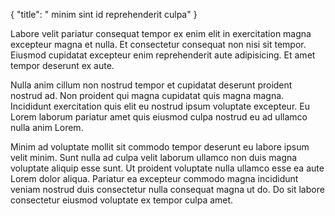 {
"title": " minim sint id reprehenderit culpa"
}

Labore velit pariatur consequat tempor ex enim elit in exercitation magna excepteur magna et nulla. Et consectetur consequat non nisi sit tempor. Eiusmod cupidatat excepteur enim reprehenderit aute adipisicing. Et amet tempor deserunt ex aute.

Nulla anim cillum non nostrud tempor et cupidatat deserunt proident nostrud ad. Non proident qui magna cupidatat quis magna magna. Incididunt exercitation quis elit eu nostrud ipsum voluptate excepteur. Eu Lorem laborum pariatur amet quis eiusmod culpa nostrud eu ad ullamco nulla anim Lorem.

Minim ad voluptate mollit sit commodo tempor deserunt eu labore ipsum velit minim. Sunt nulla ad culpa velit laborum ullamco non duis magna voluptate aliquip esse sunt. Ut proident voluptate nulla ullamco esse ea aute Lorem dolor aliqua. Pariatur ea excepteur commodo magna incididunt veniam nostrud duis consectetur nulla consequat magna ut do. Do sit labore consectetur eiusmod voluptate ex tempor culpa amet.